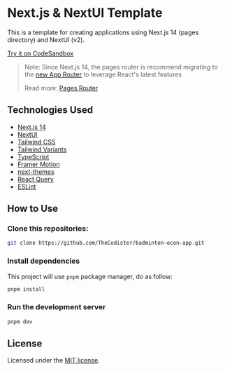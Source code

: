 # Next.js & NextUI Template

This is a template for creating applications using Next.js 14 (pages directory)
and NextUI (v2).

[Try it on CodeSandbox](https://githubbox.com/nextui-org/next-pages-template)

> Note: Since Next.js 14, the pages router is recommend migrating to the
> [new App Router](https://nextjs.org/docs/app) to leverage React's latest
> features
>
> Read more: [Pages Router](https://nextjs.org/docs/pages)

## Technologies Used

- [Next.js 14](https://nextjs.org/docs/getting-started)
- [NextUI](https://nextui.org)
- [Tailwind CSS](https://tailwindcss.com)
- [Tailwind Variants](https://tailwind-variants.org)
- [TypeScript](https://www.typescriptlang.org)
- [Framer Motion](https://www.framer.com/motion)
- [next-themes](https://github.com/pacocoursey/next-themes)
- [React Query](https://tanstack.com/query/latest/docs/framework/react/overview)
- [ESLint](https://eslint.org/)

## How to Use

### Clone this repositories:

```bash
git clone https://github.com/TheCodister/badminton-econ-app.git
```

### Install dependencies

This project will use `pnpm` package manager, do as follow:

```bash
pnpm install
```

### Run the development server

```bash
pnpm dev
```

## License

Licensed under the
[MIT license](https://github.com/nextui-org/next-pages-template/blob/main/LICENSE).
